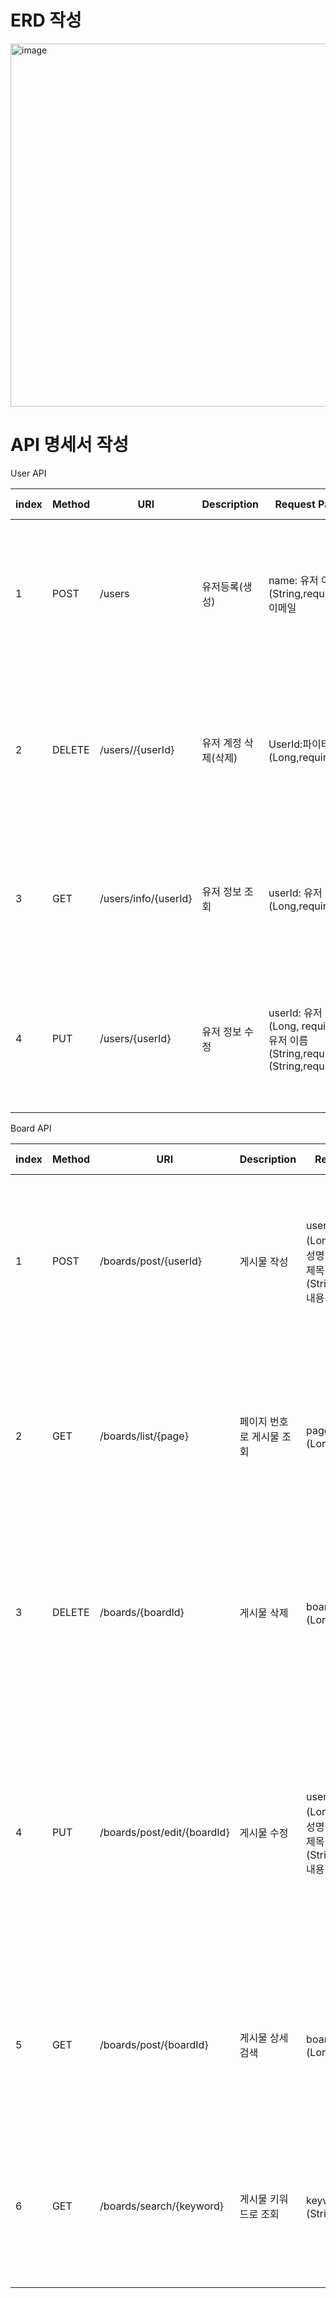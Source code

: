 # ERD 작성
<img width="581" alt="image" src="https://github.com/sukangpunch/Myboard/assets/115551339/e62b40f1-390f-43e6-9a96-7e36f3e11fdc">

# API 명세서 작성

User API

| index | Method | URI | Description | Request Parameters | Response Parameters | HTTP Status |
| --- | --- | --- | --- | --- | --- | --- |
| 1 | POST | /users | 유저등록(생성) | name: 유저 이름(String,required)weight: 이메일 | responseCode:“USER_RESISTED”responseMessage: “유저 등록 완료” data: (유저 정보를 담은Dto(UserDto) | 201: Created(요청이 정상적으로 처리됨)400: Bad Request(요청 파라미터에 문제가 있는 경우) |
| 2 | DELETE | /users//{userId} | 유저 계정 삭제(삭제) | UserId:파이터의 아이디(Long,required) | responseCode:“User_DELETED” responseMessage: “유저 등록 해제” | 204: No Content(요청이 정상적으로 처리 됨)404: Not Found(해당하는 식별자가 존재하지 않는 경우) |
| 3 | GET | /users/info/{userId} | 유저 정보 조회 | userId: 유저 아이디(Long,required) | responseCode:“USER_FOUND” reponseMessage: “유저 프로필 조회 완료”data: (유저  정보를 담은 Dto(UserDto) | 200: OK (요청이 정상적으로 처리됨404: Not Found (해당하는 식별자가 존재하지 않는 경우) |
| 4 | PUT | /users/{userId} | 유저 정보 수정 | userId: 유저 아이디(Long, required)name: 유저 이름(String,required)email: (String,required) | responseCode:"USER_UPDATED"responseMessage: "유저 정보 수정 완료"data: (유저 정보를 담은 Dto (UserDto) | 200: OK (요청이 정상적으로 처리됨)400: Bad Request (요청 파라미터에 문제가 있는 경우) |

Board API

| index | Method | URI | Description | Request Parameters | Response Parameters | HTTP Status |
| --- | --- | --- | --- | --- | --- | --- |
| 1 | POST | /boards/post/{userId} | 게시물 작성 | userId: 유저아이디(Long,required)writer: 작성명(String,required)title: 제목(String,required)content: 내용(String,required) | reponseCode: “BOARD_REGISTERD” responseMessage: “게시물 등록 완료”data: (게시물 정보를 담은 Dto(BoardDto) | 201: Created (요청이 정상적으로 처리됨)400: Bad Request (요청 파라미터에 문제가 있는 경우) |
| 2 | GET | /boards/list/{page} | 페이지 번호로 게시물 조회 | page: 페이지번호(Long,required) | responseCode: “PAGEBOARD_FOUND”responseMessage: “ 페이지번호로 조회 완료”data :(해당 페이지 게시물 정보를 담은 Dto(BoardDto) | 200: OK (요청이 정상적으로 처리됨)404: Not Found (해당하는 식별자가 존재하지 않는 경우) |
| 3 | DELETE | /boards/{boardId} | 게시물 삭제 | boardId:게시물 번호(Long,equired) | responseCode: “board_DELETED”responseMessage: “게시물  삭제 완료” | 204: No Content (요청이 정상적으로 처리됨)404: Not Found(해당하는 식별자가 존재하지 않는 경우) |
| 4 | PUT | /boards/post/edit/{boardId} | 게시물 수정 | userId: 유저아이디(Long,required)writer: 작성명(String,required)title: 제목(String,required)content: 내용(String,required) | responseCode: "BOARD_UPDATED"responseMessage: "게시물 수정 완료"data: (게시물 정보를 담은 Dto (BoardDto)) | 200: OK (요청이 정상적으로 처리됨)400: Bad Request (요청 파라미터에 문제가 있는 경우)404: Not Found(해당하는 식별자가 존재하지 않는 경우) |
| 5 | GET | /boards/post/{boardId} | 게시물 상세 검색 | boardId: 게시물 번호(Long,required) | responseCode: “BOARD_FOUND”responseMessage: “ 게시물 번호로 조회 완료”data :(해당 게시물 정보를 담은 Dto(BoardDto) | 200: OK (요청이 정상적으로 처리됨)404: Not Found (해당하는 식별자가 존재하지 않는 경우 |
| 6 | GET | /boards/search/{keyword} | 게시물 키워드로 조회 | keyword: 키워드(String,required) | responseCode: “BOARD_FOUND”responseMessage: “ 게시물 키워드로 조회 완료”data :(해당 게시물 정보를 담은 Dto(BoardDto) | 200: OK (요청이 정상적으로 처리됨)404: Not Found (해당하는 식별자가 존재하지 않는 경우 |
